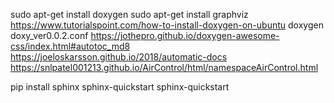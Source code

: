 sudo apt-get install doxygen
sudo apt-get install graphviz
https://www.tutorialspoint.com/how-to-install-doxygen-on-ubuntu
doxygen doxy_ver0.0.2.conf 
https://jothepro.github.io/doxygen-awesome-css/index.html#autotoc_md8
https://joeloskarsson.github.io/2018/automatic-docs
https://snlpatel001213.github.io/AirControl/html/namespaceAirControl.html

pip install sphinx
sphinx-quickstart
sphinx-quickstart
